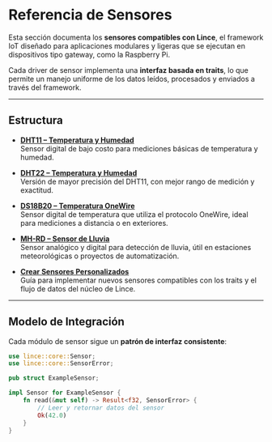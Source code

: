 # Referencia de Sensores

Esta sección documenta los **sensores compatibles con Lince**, el framework IoT diseñado para aplicaciones modulares y ligeras que se ejecutan en dispositivos tipo gateway, como la Raspberry Pi.

Cada driver de sensor implementa una **interfaz basada en traits**, lo que permite un manejo uniforme de los datos leídos, procesados y enviados a través del framework.

---

##   Estructura

- **[DHT11 – Temperatura y Humedad](dht11.md)**  
  Sensor digital de bajo costo para mediciones básicas de temperatura y humedad.

- **[DHT22 – Temperatura y Humedad](dht22.md)**  
  Versión de mayor precisión del DHT11, con mejor rango de medición y exactitud.

- **[DS18B20 – Temperatura OneWire](ds18b20.md)**  
  Sensor digital de temperatura que utiliza el protocolo OneWire, ideal para mediciones a distancia o en exteriores.

- **[MH-RD – Sensor de Lluvia](mhrd.md)**  
  Sensor analógico y digital para detección de lluvia, útil en estaciones meteorológicas o proyectos de automatización.

- **[Crear Sensores Personalizados](custom_sensors.md)**  
  Guía para implementar nuevos sensores compatibles con los traits y el flujo de datos del núcleo de Lince.

---

## Modelo de Integración

Cada módulo de sensor sigue un **patrón de interfaz consistente**:

```rust
use lince::core::Sensor;
use lince::core::SensorError;

pub struct ExampleSensor;

impl Sensor for ExampleSensor {
    fn read(&mut self) -> Result<f32, SensorError> {
        // Leer y retornar datos del sensor
        Ok(42.0)
    }
}
